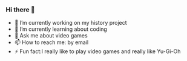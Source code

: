 ### Hi there 👋 
- 🔭 I’m currently working on my history project
- 🌱 I’m currently learning about coding
- 💬 Ask me about video games
- 📫 How to reach me: by email
- ⚡ Fun fact:I really like to play video games and really like Yu-Gi-Oh

<!--
**chickenlittleish/Chickenlittleish** is a ✨ _special_ ✨ repository because its `README.md` (this file) appears on your GitHub profile.

